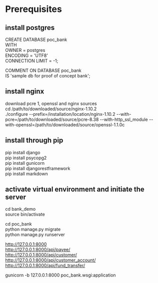 # Prerequisites
## install postgres
CREATE DATABASE poc_bank  
    WITH  
    OWNER = postgres  
    ENCODING = 'UTF8'  
    CONNECTION LIMIT = -1;  

COMMENT ON DATABASE poc_bank  
    IS 'sample db for proof of concept bank';  

## install nginx
download pcre 1, openssl and nginx sources  
cd /path/to/downloaded/source/nginx-1.10.2  
./configure --prefix=/installation/location/nginx-1.10.2 --with-pcre=/path/to/downloaded/source/pcre-8.38 --with-http_ssl_module --with-openssl=/path/to/downloaded/source/openssl-1.1.0c  

## install through pip
pip install django  
pip install psycopg2  
pip install gunicorn  
pip install djangorestframework  
pip install markdown  

## activate virtual environment and initiate the server
cd bank_demo  
source bin/activate  

cd poc_bank  
python manage.py migrate  
python manage.py runserver  

http://127.0.0.1:8000  
http://127.0.0.1:8000/api/payee/  
http://127.0.0.1:8000/api/customer/  
http://127.0.0.1:8000/api/customer_account/  
http://127.0.0.1:8000/api/fund_transfer/  

gunicorn -b 127.0.0.1:8000 poc_bank.wsgi:application  